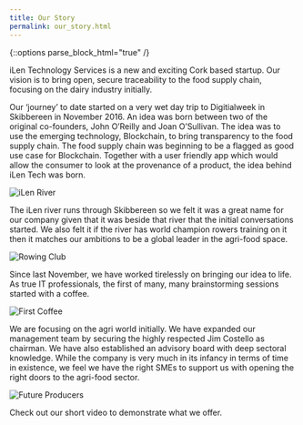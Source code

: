 ```yaml
---
title: Our Story
permalink: our_story.html
---
```

{::options parse_block_html="true" /}

<div class="story_item">
iLen Technology Services is a new and exciting Cork based startup. Our vision is to bring open, secure traceability to the food supply chain, focusing on the dairy industry initially.

Our ‘journey’ to date started on a very wet day trip to Digitialweek in Skibbereen in November 2016. An idea was born between two of the original co-founders, John O’Reilly and Joan O’Sullivan. The idea was to use the emerging technology, Blockchain, to bring transparency to the food supply chain. The food supply chain was beginning to be a flagged as good use case for Blockchain. Together with a user friendly app which would allow the consumer to look at the provenance of a product, the idea behind iLen Tech was born.

![iLen River](../img/story/ilen_river.png)

The iLen river runs through Skibbereen so we felt it was a great name for our company given that it was beside that river that the initial conversations started. We also felt it if the river has world champion rowers training on it then it matches our ambitions to be a global leader in the agri-food space.


![Rowing Club](../img/story/rowing_club.png)
</div>

<div class="story_item">
Since last November, we have worked tirelessly on bringing our idea to life. As true IT professionals, the first of many, many brainstorming sessions started with a coffee.

![First Coffee](../img/story/coffees.jpg)
</div>

<div class="story_item">
We are focusing on the agri world initially. We have expanded our management team by securing the highly respected Jim Costello as chairman. We have also established an advisory board with deep sectoral knowledge. While the company is very much in its infancy in terms of time in existence, we feel we have the right SMEs to support us with opening the right doors to the agri-food sector.

![Future Producers](../img/story/future_producers.png)
</div>

Check out our short video to demonstrate what we offer.
